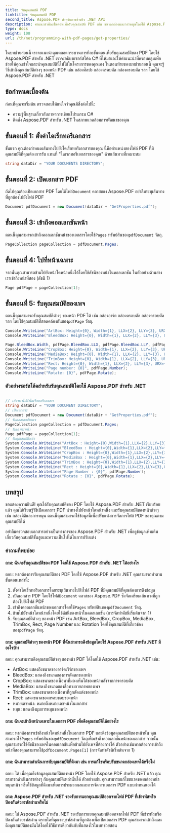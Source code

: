 ```yaml
---
title: รับคุณสมบัติ PDF
linktitle: รับคุณสมบัติ PDF
second_title: Aspose.PDF สำหรับการอ้างอิง .NET API
description: คำแนะนำทีละขั้นตอนเพื่อรับคุณสมบัติ PDF เช่น ขนาดกล่องและการหมุนโดยใช้ Aspose.PDF สำหรับ .NET
type: docs
weight: 100
url: /th/net/programming-with-pdf-pages/get-properties/
---
```

ในบทช่วยสอนนี้ เราจะแนะนำคุณตลอดกระบวนการทีละขั้นตอนเพื่อรับคุณสมบัติของ PDF โดยใช้ Aspose.PDF สำหรับ .NET เราจะอธิบายซอร์สโค้ด C# ที่ให้มาและให้คำแนะนำที่ครอบคลุมเพื่อช่วยให้คุณเข้าใจและนำคุณสมบัตินี้ไปใช้ในโครงการของคุณเอง ในตอนท้ายของบทช่วยสอนนี้ คุณจะรู้วิธีเข้าถึงคุณสมบัติต่างๆ ของหน้า PDF เช่น กล่องศิลปะ กล่องครอบตัด กล่องครอบตัด ฯลฯ โดยใช้ Aspose.PDF สำหรับ .NET

## ข้อกำหนดเบื้องต้น
ก่อนที่คุณจะเริ่มต้น ตรวจสอบให้แน่ใจว่าคุณมีสิ่งต่อไปนี้:

- ความรู้พื้นฐานเกี่ยวกับภาษาการเขียนโปรแกรม C#
- ติดตั้ง Aspose.PDF สำหรับ .NET ในสภาพแวดล้อมการพัฒนาของคุณ

## ขั้นตอนที่ 1: ตั้งค่าไดเร็กทอรีเอกสาร
ขั้นแรก คุณต้องกำหนดเส้นทางไปยังไดเร็กทอรีเอกสารของคุณ นี่คือตำแหน่งของไฟล์ PDF ที่มีคุณสมบัติที่คุณต้องการรับ แทนที่ "ไดเรกทอรีเอกสารของคุณ" ด้วยเส้นทางที่เหมาะสม

```csharp
string dataDir = "YOUR DOCUMENTS DIRECTORY";
```

## ขั้นตอนที่ 2: เปิดเอกสาร PDF
 ถัดไปคุณต้องเปิดเอกสาร PDF โดยใช้ไฟล์`Document` คลาสของ Aspose.PDF อย่าลืมระบุเส้นทางที่ถูกต้องไปยังไฟล์ PDF

```csharp
Document pdfDocument = new Document(dataDir + "GetProperties.pdf");
```

## ขั้นตอนที่ 3: เข้าถึงคอลเลกชันหน้า
 ตอนนี้คุณสามารถเข้าถึงคอลเลกชันหน้าของเอกสารโดยใช้`Pages` ทรัพย์สินของ`pdfDocument` วัตถุ.

```csharp
PageCollection pageCollection = pdfDocument.Pages;
```

## ขั้นตอนที่ 4: ไปที่หน้าเฉพาะ
จากนั้นคุณสามารถข้ามไปยังหน้าใดหน้าหนึ่งได้โดยใช้ดัชนีของหน้าในคอลเลกชัน ในตัวอย่างด้านล่าง เราเข้าถึงหน้าที่สอง (ดัชนี 1)

```csharp
Page pdfPage = pageCollection[1];
```

## ขั้นตอนที่ 5: รับคุณสมบัติของเพจ
 ตอนนี้คุณสามารถรับคุณสมบัติต่างๆ ของหน้า PDF ได้ เช่น กล่องอาร์ต กล่องครอบตัด กล่องครอบตัด ฯลฯ โดยใช้คุณสมบัติที่สอดคล้องกันของ`pdfPage` วัตถุ.

```csharp
Console.WriteLine("ArtBox: Height={0}, Width={1}, LLX={2}, LLY={3}, URX={4}, URY={5}", pdfPage.ArtBox.Height, pdfPage.ArtBox.Width, pdfPage.ArtBox.LLX, pdfPage.ArtBox.LLY, pdfPage.ArtBox.URX, pdfPage.ArtBox.URY);
Console.WriteLine("BleedBox: Height={0}, Width={1}, LLX={2}, LLY={3}, URX={4}, URY={5}", pdfPage.BleedBox.Height, pdf

Page.BleedBox.Width, pdfPage.BleedBox.LLX, pdfPage.BleedBox.LLY, pdfPage.BleedBox.URX, pdfPage.BleedBox.URY);
Console.WriteLine("CropBox: Height={0}, Width={1}, LLX={2}, LLY={3}, URX={4}, URY={5}", pdfPage.CropBox.Height, pdfPage.CropBox.Width, pdfPage.CropBox.LLX, pdfPage.CropBox.LLY, pdfPage.CropBox.URX, pdfPage.CropBox.URY);
Console.WriteLine("MediaBox: Height={0}, Width={1}, LLX={2}, LLY={3}, URX={4}, URY={5}", pdfPage.MediaBox.Height, pdfPage.MediaBox.Width, pdfPage.MediaBox.LLX, pdfPage.MediaBox.LLY, pdfPage.MediaBox.URX, pdfPage.MediaBox.URY);
Console.WriteLine("TrimBox: Height={0}, Width={1}, LLX={2}, LLY={3}, URX={4}, URY={5}", pdfPage.TrimBox.Height, pdfPage.TrimBox.Width, pdfPage.TrimBox.LLX, pdfPage.TrimBox.LLY, pdfPage.TrimBox.URX, pdfPage.TrimBox.URY);
Console.WriteLine("Rect: Height={0}, Width={1}, LLX={2}, LLY={3}, URX={4}, URY={5}", pdfPage.Rect.Height, pdfPage.Rect.Width, pdfPage.Rect.LLX, pdfPage.Rect.LLY, pdfPage.Rect.URX, pdfPage.Rect.URY);
Console.WriteLine("Page number: {0}", pdfPage.Number);
Console.WriteLine("Rotate: {0}", pdfPage.Rotate);
```

### ตัวอย่างซอร์สโค้ดสำหรับรับคุณสมบัติโดยใช้ Aspose.PDF สำหรับ .NET 

```csharp

// เส้นทางไปยังไดเร็กทอรีเอกสาร
string dataDir = "YOUR DOCUMENT DIRECTORY";
// เปิดเอกสาร
Document pdfDocument = new Document(dataDir + "GetProperties.pdf");
// รับคอลเลกชันเพจ
PageCollection pageCollection = pdfDocument.Pages;
// รับเฉพาะหน้า
Page pdfPage = pageCollection[1];
// รับคุณสมบัติหน้า
System.Console.WriteLine("ArtBox : Height={0},Width={1},LLX={2},LLY={3},URX={4},URY={5}", pdfPage.ArtBox.Height, pdfPage.ArtBox.Width, pdfPage.ArtBox.LLX, pdfPage.ArtBox.LLY, pdfPage.ArtBox.URX, pdfPage.ArtBox.URY);
System.Console.WriteLine("BleedBox : Height={0},Width={1},LLX={2},LLY={3},URX={4},URY={5}", pdfPage.BleedBox.Height, pdfPage.BleedBox.Width, pdfPage.BleedBox.LLX, pdfPage.BleedBox.LLY, pdfPage.BleedBox.URX, pdfPage.BleedBox.URY);
System.Console.WriteLine("CropBox : Height={0},Width={1},LLX={2},LLY={3},URX={4},URY={5}", pdfPage.CropBox.Height, pdfPage.CropBox.Width, pdfPage.CropBox.LLX, pdfPage.CropBox.LLY, pdfPage.CropBox.URX, pdfPage.CropBox.URY);
System.Console.WriteLine("MediaBox : Height={0},Width={1},LLX={2},LLY={3},URX={4},URY={5}", pdfPage.MediaBox.Height, pdfPage.MediaBox.Width, pdfPage.MediaBox.LLX, pdfPage.MediaBox.LLY, pdfPage.MediaBox.URX, pdfPage.MediaBox.URY);
System.Console.WriteLine("TrimBox : Height={0},Width={1},LLX={2},LLY={3},URX={4},URY={5}", pdfPage.TrimBox.Height, pdfPage.TrimBox.Width, pdfPage.TrimBox.LLX, pdfPage.TrimBox.LLY, pdfPage.TrimBox.URX, pdfPage.TrimBox.URY);
System.Console.WriteLine("Rect : Height={0},Width={1},LLX={2},LLY={3},URX={4},URY={5}", pdfPage.Rect.Height, pdfPage.Rect.Width, pdfPage.Rect.LLX, pdfPage.Rect.LLY, pdfPage.Rect.URX, pdfPage.Rect.URY);
System.Console.WriteLine("Page Number : {0}", pdfPage.Number);
System.Console.WriteLine("Rotate : {0}", pdfPage.Rotate);

```

## บทสรุป
ขอแสดงความยินดี! คุณได้รับคุณสมบัติของ PDF โดยใช้ Aspose.PDF สำหรับ .NET เรียบร้อยแล้ว คุณได้เรียนรู้วิธีเปิดเอกสาร PDF นำทางไปยังหน้าใดหน้าหนึ่ง และรับคุณสมบัติของหน้าต่างๆ เช่น กล่องมิติและการหมุน ตอนนี้คุณสามารถใช้ข้อมูลนี้เพื่อปรับแต่งการจัดการไฟล์ PDF ของคุณตามคุณสมบัติได้

อย่าลืมตรวจสอบเอกสารอย่างเป็นทางการของ Aspose.PDF สำหรับ .NET เพื่อดูข้อมูลเพิ่มเติมเกี่ยวกับคุณสมบัติขั้นสูงและความเป็นไปได้ในการปรับแต่ง

### คำถามที่พบบ่อย

#### ถาม: ฉันจะรับคุณสมบัติของ PDF โดยใช้ Aspose.PDF สำหรับ .NET ได้อย่างไร

ตอบ: หากต้องการรับคุณสมบัติของ PDF โดยใช้ Aspose.PDF สำหรับ .NET คุณสามารถทำตามขั้นตอนเหล่านี้:

1. ตั้งค่าไดเร็กทอรีเอกสารโดยระบุเส้นทางไปยังไฟล์ PDF ที่มีคุณสมบัติที่คุณต้องการดึงข้อมูล
2.  เปิดเอกสาร PDF โดยใช้ไฟล์`Document` คลาสของ Aspose.PDF ซึ่งจัดเตรียมเส้นทางที่ถูกต้องไปยังไฟล์ PDF
3.  เข้าถึงคอลเลกชันหน้าของเอกสารโดยใช้`Pages` ทรัพย์สินของ`pdfDocument` วัตถุ.
4. ข้ามไปยังหน้าใดหน้าหนึ่งโดยใช้ดัชนีของหน้าในคอลเลกชัน (การจัดทำดัชนีเริ่มต้นจาก 1)
5.  รับคุณสมบัติต่างๆ ของหน้า PDF เช่น ArtBox, BleedBox, CropBox, MediaBox, TrimBox, Rect, Page Number และ Rotation โดยใช้คุณสมบัติที่เกี่ยวข้องของ`pdfPage` วัตถุ.

#### ถาม: คุณสมบัติต่างๆ ของหน้า PDF ที่ฉันสามารถดึงข้อมูลโดยใช้ Aspose.PDF สำหรับ .NET มีอะไรบ้าง

ตอบ: คุณสามารถดึงคุณสมบัติต่างๆ ของหน้า PDF ได้โดยใช้ Aspose.PDF สำหรับ .NET เช่น:

- ArtBox: แสดงถึงขนาดของอาร์ตเวิร์กของเพจ
- BleedBox: แสดงถึงขนาดของการตัดตกของหน้า
- CropBox: แสดงขนาดของเนื้อหาที่มองเห็นได้ของหน้าหลังจากการครอบตัด
- MediaBox: แสดงถึงขนาดของสื่อทางกายภาพของเพจ
- TrimBox: แสดงขนาดของเนื้อหาที่ถูกตัดแต่งของหน้า
- Rect: แสดงขนาดของกรอบขอบของหน้า
- หมายเลขหน้า: หมายถึงหมายเลขหน้าในเอกสาร
- หมุน: แสดงถึงมุมการหมุนของหน้า

#### ถาม: ฉันจะเข้าถึงหน้าเฉพาะในเอกสาร PDF เพื่อดึงคุณสมบัติได้อย่างไร

 ตอบ: หากต้องการเข้าถึงหน้าใดหน้าหนึ่งในเอกสาร PDF และดึงข้อมูลคุณสมบัติของหน้านั้น คุณสามารถใช้`Pages` ทรัพย์สินของ`pdfDocument` วัตถุเพื่อเข้าถึงคอลเลกชันหน้าของเอกสาร จากนั้น คุณสามารถใช้ดัชนีของเพจในคอลเลกชันเพื่อข้ามไปยังเพจที่ต้องการได้ ตัวอย่างเช่นหากต้องการเข้าถึงหน้าที่สองคุณสามารถใช้`pdfDocument.Pages[1]` (การจัดทำดัชนีเริ่มต้นจาก 1)

#### ถาม: ฉันสามารถดำเนินการกับคุณสมบัติที่ดึงมา เช่น การแก้ไขหรือปรับขนาดกล่องเพจได้หรือไม่

ตอบ: ได้ เมื่อคุณดึงข้อมูลคุณสมบัติของหน้า PDF โดยใช้ Aspose.PDF สำหรับ .NET แล้ว คุณสามารถดำเนินการต่างๆ กับคุณสมบัติเหล่านั้นได้ ตัวอย่างเช่น คุณสามารถแก้ไขขนาดของกล่องหน้า หมุนหน้า หรือใช้ข้อมูลที่ดึงมาเพื่อการประมวลผลและการจัดการเอกสาร PDF แบบกำหนดเองได้

#### ถาม: Aspose.PDF สำหรับ .NET รองรับการแยกคุณสมบัติออกจากไฟล์ PDF ที่เข้ารหัสหรือป้องกันด้วยรหัสผ่านหรือไม่

ตอบ: ใช่ Aspose.PDF สำหรับ .NET รองรับการแยกคุณสมบัติออกจากไฟล์ PDF ที่เข้ารหัสหรือป้องกันด้วยรหัสผ่าน ตราบใดที่คุณระบุรหัสผ่านที่ถูกต้องเพื่อเปิดเอกสาร PDF คุณสามารถเข้าถึงและดึงคุณสมบัติของมันได้โดยใช้วิธีการเดียวกันกับที่แสดงไว้ในบทช่วยสอน